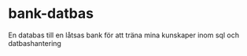 # bank-datbas
En databas till en låtsas bank för att träna mina kunskaper inom sql och datbashantering
